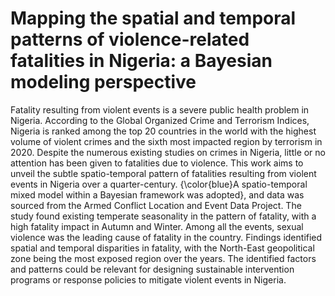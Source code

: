 # Mapping the spatial and temporal patterns of violence-related fatalities in Nigeria: a Bayesian modeling perspective

Fatality resulting from violent events is a severe public health problem in Nigeria. According to the Global Organized Crime and Terrorism Indices, Nigeria is ranked among the top 20 countries in the world with the highest volume of violent crimes and the sixth most impacted region by terrorism in 2020. Despite the numerous existing studies on crimes in Nigeria, little or no attention has been given to fatalities due to violence. This work aims to unveil the subtle spatio-temporal pattern of fatalities resulting from violent events in Nigeria over a quarter-century. {\color{blue}A spatio-temporal mixed model within a Bayesian framework was adopted}, and data was sourced from the Armed Conflict Location and Event Data Project. The study found existing temperate seasonality in the pattern of fatality, with a high fatality impact in Autumn and Winter. Among all the events, sexual violence was the leading cause of fatality in the country. Findings identified spatial and temporal disparities in fatality, with the North-East geopolitical zone being the most exposed region over the years.  The identified factors and patterns could be relevant for designing sustainable intervention programs or response policies to mitigate violent events in Nigeria.  
